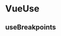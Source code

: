 # VueUse


## useBreakpoints



<!-- ## 1231

## 456

<div @click="count++">click me</div>

<div>点了几次{{count}}</div>

<div>{{x}}</div>
<div>{{y}}</div>

<script setup lang="ts">
import { useLocalStorage, useMouse, usePreferredDark } from '@vueuse/core'
import { ref } from 'vue';
const count = ref<number>(0)
const { x, y } = useMouse()
</script> -->
